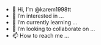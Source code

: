 - 👋 Hi, I’m @karem1998tt
- 👀 I’m interested in ...
- 🌱 I’m currently learning ...
- 💞️ I’m looking to collaborate on ...
- 📫 How to reach me ...

<!---
karem1998tt/karem1998tt is a ✨ special ✨ repository because its `README.md` (this file) appears on your GitHub profile.
You can click the Preview link to take a look at your changes.
--->
